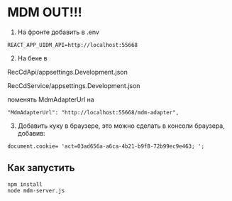 #  MDM OUT!!!

1. На фронте добавить в .env
```
REACT_APP_UIDM_API=http://localhost:55668
```

2. На беке в 

RecCdApi/appsettings.Development.json
   
RecCdService/appsettings.Development.json

поменять MdmAdapterUrl на
```
"MdmAdapterUrl": "http://localhost:55668/mdm-adapter",
```
   
3. Добавить куку в браузере, это можно сделать в консоли браузера, добавив:
```
document.cookie= 'act=03ad656a-a6ca-4b21-b9f8-72b99ec9e463; ';
```

## Как запустить 

```
npm install
node mdm-server.js
```
